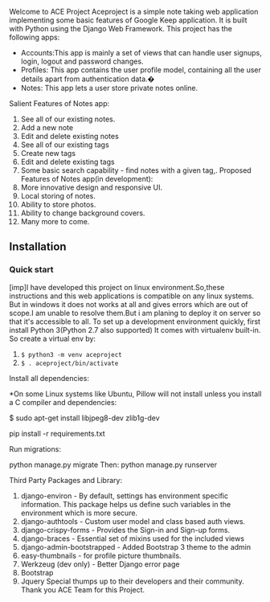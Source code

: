 Welcome to ACE Project
Aceproject is a simple note taking web application implementing some basic features of Google Keep application.
It is built with Python using the Django Web Framework.
This project has the following  apps:

* Accounts:This app is mainly a set of views that can handle user signups, login, logout and password changes. 
* Profiles: This app contains the user profile model, containing all the user details apart from authentication data.� 
* Notes: This app lets a user store private notes online.

Salient Features of  Notes app:
1. See all of our existing notes.
2. Add a new note
3. Edit and delete existing notes
4. See all of our existing tags
5. Create new tags
6. Edit and delete existing tags
7. Some basic search capability - find notes with a given tag,.
Proposed  Features of Notes app(in development):
1. More innovative design  and responsive UI.
2. Local storing  of notes.
3. Ability to store photos.
4. Ability to change background covers.
5. Many more to come.


## Installation

### Quick start
[imp]I have developed this project on linux environment.So,these instructions and this web applications is compatible on any linux systems.
But in windows it does not works at all and gives errors which are out of scope.I am unable to resolve them.But i am planing to deploy it on server so that it's accessible to all. 
To set up a development environment quickly, first install Python 3(Python 2.7 also supported) It
comes with virtualenv built-in. So create a virtual env by:

 1. `$ python3 -m venv aceproject`
 2. `$ . aceproject/bin/activate`

Install all dependencies:

*On some Linux systems like Ubuntu, Pillow will not install unless you install a C compiler and dependencies:

$ sudo apt-get install libjpeg8-dev zlib1g-dev

 pip install -r requirements.txt

Run migrations:

 python manage.py migrate
 Then:
 python manage.py runserver


Third Party Packages and Library:
1. django-environ - By default, settings has environment specific information. This package helps us define such variables in the environment which is more secure.
2. django-authtools - Custom user model and class based auth views.
3. django-crispy-forms - Provides the Sign-in and Sign-up forms.
4. django-braces - Essential set of mixins used for the included views
5. django-admin-bootstrapped - Added Bootstrap 3 theme to the admin
6. easy-thumbnails - for profile picture thumbnails.
7. Werkzeug (dev only) - Better Django error page
8. Bootstrap
9. Jquery
Special thumps up to their developers and their community.
Thank you ACE Team for this Project.

